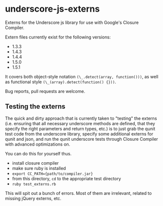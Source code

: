# underscore-js-externs

Externs for the Underscore js library for use with Google's Closure Compiler.

Extern files currently exist for the following versions: 

- 1.3.3
- 1.4.3
- 1.4.4
- 1.5.0
- 1.5.1

It covers both object-style notation `(\_.detect(array, function()))`, as
well as functional style `(\_(array).detect(function() {}))`.

Bug reports, pull requests are welcome.

## Testing the externs

The quick and dirty approach that is currently taken to "testing" the
externs (i.e. ensuring that all necessary underscore methods are
defined, that they specify the right parameters and return types, etc.)
is to just grab the qunit test code from the underscore library, specify
some additional externs for qunit and json, and run the qunit underscore
tests through Closure Compiler with advanced optimizations on.

You can do this for yourself thus.

- install closure compiler
- make sure ruby is installed
- `export CC_PATH={path/to/compiler.jar}`
- from this directory, `cd` to the appropriate test directory
- `ruby test_externs.rb`

This will spit out a bunch of errors. Most of them are irrelevant,
related to missing jQuery externs, etc.
